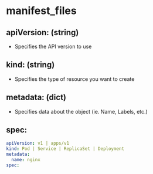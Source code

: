 # manifest_files

## apiVersion: (string)
- Specifies the API version to use

## kind: (string)
- Specifies the type of resource you want to create

## metadata: (dict)
- Specifies data about the object (ie. Name, Labels, etc.)

## spec:


```yaml
apiVersion: v1 | apps/v1
kind: Pod | Service | ReplicaSet | Deployment
metadata:
  name: nginx
spec:
```